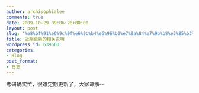 ```yaml
---
author: archisophialee
comments: true
date: 2009-10-29 09:06:28+00:00
layout: post
slug: '%e8%bf%91%e6%9c%9f%e6%9b%b4%e6%96%b0%e7%9a%84%e7%9b%b8%e5%85%b3%e8%af%b4%e6%98%8e'
title: 近期更新的相关说明
wordpress_id: 639660
categories:
- Blog
post_format:
- 日志
---
```


考研确实忙，很难定期更新了，大家谅解～
